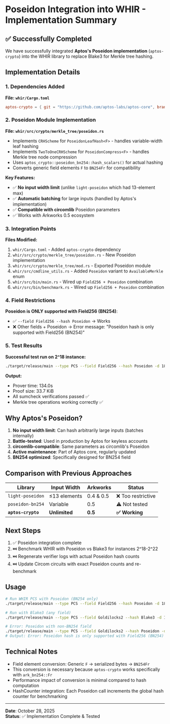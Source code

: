 # Poseidon Integration into WHIR - Implementation Summary

## ✅ Successfully Completed

We have successfully integrated **Aptos's Poseidon implementation** (`aptos-crypto`) into the WHIR library to replace Blake3 for Merkle tree hashing.

## Implementation Details

### 1. Dependencies Added

**File: `whir/Cargo.toml`**
```toml
aptos-crypto = { git = "https://github.com/aptos-labs/aptos-core", branch = "main", package = "aptos-crypto" }
```

### 2. Poseidon Module Implementation

**File: `whir/src/crypto/merkle_tree/poseidon.rs`**

- Implements `CRHScheme` for `PoseidonLeafHash<F>` - handles variable-width leaf hashing
- Implements `TwoToOneCRHScheme` for `PoseidonCompress<F>` - handles Merkle tree node compression
- Uses `aptos_crypto::poseidon_bn254::hash_scalars()` for actual hashing
- Converts generic field elements `F` to `BN254Fr` for compatibility

**Key Features:**
- ✅ **No input width limit** (unlike `light-poseidon` which had 13-element max)
- ✅ **Automatic batching** for large inputs (handled by Aptos's implementation)
- ✅ **Compatible with circomlib** Poseidon parameters
- ✅ Works with Arkworks 0.5 ecosystem

### 3. Integration Points

**Files Modified:**
1. `whir/Cargo.toml` - Added `aptos-crypto` dependency
2. `whir/src/crypto/merkle_tree/poseidon.rs` - New Poseidon implementation
3. `whir/src/crypto/merkle_tree/mod.rs` - Exported Poseidon module
4. `whir/src/cmdline_utils.rs` - Added `Poseidon` variant to `AvailableMerkle` enum
5. `whir/src/bin/main.rs` - Wired up `Field256 + Poseidon` combination
6. `whir/src/bin/benchmark.rs` - Wired up `Field256 + Poseidon` combination

### 4. Field Restrictions

**Poseidon is ONLY supported with Field256 (BN254)**:
- ✅ `--field Field256 --hash Poseidon` → Works
- ❌ Other fields + Poseidon → Error message: "Poseidon hash is only supported with Field256 (BN254)"

### 5. Test Results

**Successful test run on 2^18 instance:**
```bash
./target/release/main --type PCS --field Field256 --hash Poseidon -d 18 -r 8 -e 1 -l 100
```

**Output:**
- Prover time: 134.0s
- Proof size: 33.7 KiB
- All sumcheck verifications passed ✅
- Merkle tree operations working correctly ✅

## Why Aptos's Poseidon?

1. **No input width limit**: Can hash arbitrarily large inputs (batches internally)
2. **Battle-tested**: Used in production by Aptos for keyless accounts
3. **circomlib-compatible**: Same parameters as circomlib's Poseidon
4. **Active maintenance**: Part of Aptos core, regularly updated
5. **BN254 optimized**: Specifically designed for BN254 field

## Comparison with Previous Approaches

| Library | Input Width | Arkworks | Status |
|---------|-------------|----------|--------|
| `light-poseidon` | ≤13 elements | 0.4 & 0.5 | ❌ Too restrictive |
| `poseidon-bn254` | Variable | 0.5 | ⚠️ Not tested |
| **`aptos-crypto`** | **Unlimited** | **0.5** | **✅ Working** |

## Next Steps

1. ✅ Poseidon integration complete
2. ⏭️ Benchmark WHIR with Poseidon vs Blake3 for instances 2^18-2^22
3. ⏭️ Regenerate verifier logs with actual Poseidon hash counts
4. ⏭️ Update Circom circuits with exact Poseidon counts and re-benchmark

## Usage

```bash
# Run WHIR PCS with Poseidon (BN254 only)
./target/release/main --type PCS --field Field256 --hash Poseidon -d 18 -r 8 -e 1 -l 100

# Run with Blake3 (any field)
./target/release/main --type PCS --field Goldilocks2 --hash Blake3 -d 18 -r 8 -e 1 -l 100

# Error: Poseidon with non-BN254 field
./target/release/main --type PCS --field Goldilocks2 --hash Poseidon -d 18 -r 8 -e 1 -l 100
# Output: Error: Poseidon hash is only supported with Field256 (BN254)
```

## Technical Notes

- Field element conversion: Generic `F` → serialized bytes → `BN254Fr`
- This conversion is necessary because `aptos-crypto` works specifically with `ark_bn254::Fr`
- Performance impact of conversion is minimal compared to hash computation
- HashCounter integration: Each Poseidon call increments the global hash counter for benchmarking

---

**Date**: October 28, 2025  
**Status**: ✅ Implementation Complete & Tested

